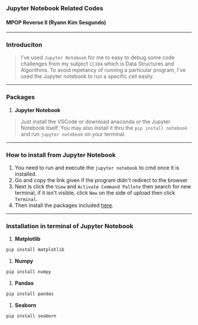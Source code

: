 ### Jupyter Notebook Related Codes
#### MPOP Reverse II (Ryann Kim Sesgundo)

---
### Introduciton
> I've used `Jupyter Notebook` for me to easy to debug some code challenges from my subject `CC104` which is Data Structures and Algorithms. To avoid repetancy of running a particular program, I've used the Jupyter notebook to run a specific cell easily.

---
### Packages
1. **Jupyter Notebook**
> Just install the VSCode or download anaconda or the Jupyter Notebook itself. You may also install it thru the `pip install notebook` and run `jupyter notebook` on your terminal.


---
### How to install from Jupyter Notebook
1. You need to run and execute the `jupyter notebook` to cmd once it is installed.
2. Go and copy the link given if the program didn't redirect to the browser
3. Next is click the `View` and `Activate Command Pallete` then search for new terminal, if it isn't visible, click `New` on the side of upload then click `Terminal`.
4. Then install the packages included [here](#installation-in-terminal-of-jupyter-notebook).


---
### Installation in terminal of Jupyter Notebook
1. **Matplotlib**
```Bash
pip install matplotlib
```
1. **Numpy**
```Bash
pip install numpy
```
1. **Pandas**
```Bash
pip install pandas
```
1. **Seaborn**
```Bash
pip install seaborn
```

